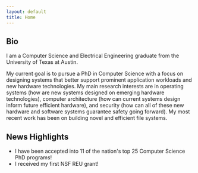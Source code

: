 ```yaml
---
layout: default
title: Home
---
```


## Bio

I am a Computer Science and Electrical Engineering graduate from the University
of Texas at Austin.

My current goal is to pursue a PhD in Computer Science with a focus on
designing systems that better support prominent application workloads and new
hardware technologies. My main research interests are in operating systems (how
are new systems designed on emerging hardware technologies), computer
architecture (how can current systems design inform future efficient hardware),
and security (how can all of these new hardware and software systems guarantee
safety going forward). My most recent work has been on building novel and
efficient file systems.

## News Highlights

- I have been accepted into 11 of the nation's top 25 Computer Science PhD
  programs!
- I received my first NSF REU grant!

